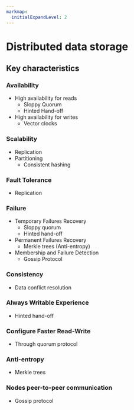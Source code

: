 ```yaml
---
markmap:
  initialExpandLevel: 2
---
```


# Distributed data storage

## Key characteristics

### **Availability**

- High availability for reads
  - Sloppy Quorum
  - Hinted Hand-off
- High availability for writes
  - Vector clocks

### **Scalability**

- Replication
- Partitioning
  - Consistent hashing

### **Fault Tolerance**

- Replication

### **Failure**

- Temporary Failures Recovery
  - Sloppy quorum
  - Hinted hand-off
- Permanent Failures Recovery
  - Merkle trees
    (Anti-entropy)
- Membership and
  Failure Detection
  - Gossip Protocol

### **Consistency**

- Data conflict resolution

### **Always Writable Experience**

- Hinted hand-off

### **Configure Faster Read-Write**

- Through quorum protocol

### **Anti-entropy**

- Merkle trees

### **Nodes peer-to-peer communication**

- Gossip protocol
